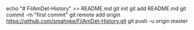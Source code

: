 echo "# FilAmDet-History" >> README.md
git init
git add README.md
git commit -m "first commit"
git remote add origin https://github.com/smahnke/FilAmDet-History.git
git push -u origin master
